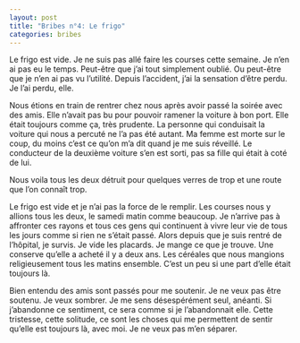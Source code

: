 ```yaml
---
layout: post
title: "Bribes n°4: Le frigo"
categories: bribes
---
```


Le frigo est vide. Je ne suis pas allé faire les courses cette semaine. Je n’en ai pas eu le temps. Peut-être que j’ai tout simplement oublié. Ou peut-être que je n’en ai pas vu l’utilité. Depuis l’accident, j’ai la sensation d’être perdu. Je l’ai perdu, elle.

Nous étions en train de rentrer chez nous après avoir passé la soirée avec des amis. Elle n’avait pas bu pour pouvoir ramener la voiture à bon port. Elle était toujours comme ça, très prudente. La personne qui conduisait la voiture qui nous a percuté ne l’a pas été autant. Ma femme est morte sur le coup, du moins c’est ce qu’on m’a dit quand je me suis réveillé. Le conducteur de la deuxième voiture s’en est sorti, pas sa fille qui était à coté de lui.

Nous voila tous les deux détruit pour quelques verres de trop et une route que l’on connaît trop.

Le frigo est vide et je n’ai pas la force de le remplir. Les courses nous y allions tous les deux, le samedi matin comme beaucoup. Je n’arrive pas à affronter ces rayons et tous ces gens qui continuent à vivre leur vie de tous les jours comme si rien ne s’était passé. Alors depuis que je suis rentré de l’hôpital, je survis. Je vide les placards. Je mange ce que je trouve. Une conserve qu’elle a acheté il y a deux ans. Les céréales que nous mangions religieusement tous les matins ensemble. C’est un peu si une part d’elle était toujours là.

Bien entendu des amis sont passés pour me soutenir. Je ne veux pas être soutenu. Je veux sombrer. Je me sens désespérément seul, anéanti. Si j’abandonne ce sentiment, ce sera comme si je l’abandonnait elle. Cette tristesse, cette solitude, ce sont les choses qui me permettent de sentir qu’elle est toujours là, avec moi. Je ne veux pas m’en séparer.